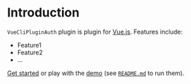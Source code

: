 # Introduction

`VueCliPluginAuth` plugin is plugin for [Vue.js](http://vuejs.org).
Features include:

- Feature1
- Feature2
- ...

[Get started](./started/) or play with the [demo](https://github.com/d0whc3r/vue-cli-plugin-auth-jwt/tree/dev/demo) (see [`README.md`](https://github.com/d0whc3r/vue-cli-plugin-auth-jwt/) to run them).
